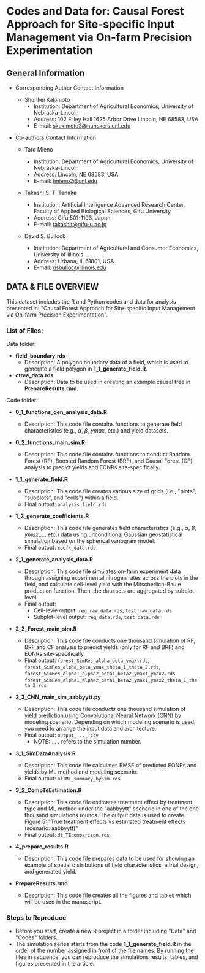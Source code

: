 # **Codes and Data for: Causal Forest Approach for Site-specific Input Management via On-farm Precision Experimentation**

## General Information
+ Corresponding Author Contact Information
	* Shunkei Kakimoto
		- Institution: Department of Agricultural Economics, University of Nebraska-Lincoln
		- Address: 102 Filley Hall 1625 Arbor Drive Lincoln, NE 68583, USA 
		- E-mail: skakimoto3@hunskers.unl.edu

+ Co-authors Contact Information
	* Taro Mieno
		- Institution: Department of Agricultural Economics, University of Nebraska-Lincoln
		- Address: Lincoln, NE 68583, USA
		- E-mail: tmieno2@unl.edu
	
	* Takashi S. T. Tanaka
		- Institution: Artificial Intelligence Advanced Research Center, Faculty of Applied Biological Sciences, Gifu University
		- Address: Gifu 501-1193, Japan
		- E-mail: takashit@gifu-u.ac.jp
	
	* David S. Bullock
		- Institution: Department of Agricultural and Consumer Economics, University of Illinois
		- Address: Urbana, IL 61801, USA
		- E-mail: dsbulloc@illinois.edu


## DATA & FILE OVERVIEW

This dataset includes the R and Python codes and data for analysis presented in: "Causal Forest Approach for Site-specific Input Management via On-farm Precision Experimentation". 

### List of Files:
Data folder:
+ **field_boundary.rds**
	* Description: A polygon boundary data of a field, which is used to generate a field polygon in **1\_1\_generate\_field.R**. 
+ **ctree_data.rds**
	* Description: Data to be used in creating an example causal tree in **PrepareResults.rmd**.

Code folder:
+ **0\_1\_functions\_gen\_analysis\_data.R**
	* Description: This code file contains functions to generate field characteristics (e.g., *α*, *β*, *ymax*, etc.) and yield datasets.

+ **0\_2\_functions\_main\_sim.R**
	* Description: This code file contains functions to conduct Random Forest (RF), Boosted Random Forest (BRF), and Causal Forest (CF) analysis to predict yields and EONRs site-specifically.

+ **1\_1\_generate_field.R**
	* Description: This code file creates various size of grids (i.e., "plots", "subplots", and "cells") within a field.
	* Final output: `analysis_field.rds`

+ **1\_2\_generate\_coefficients.R**
	* Description: This code file generates field characteristics (e.g., *α*, *β*, *ymax*,..., etc.) data using unconditional Gaussian geostatistical simulation based on the spherical variogram model.
	* Final output: `coef\_data.rds`

+ **2\_1\_generate\_analysis\_data.R**
	* Description: This code file simulates on-farm experiment data through assigning experimental nitrogen rates across the plots in the field, and calculate cell-level yield with the Mitscherlich-Baule production function. Then, the data sets are aggregated by subplot-level. 
	* Final output: 
		- Cell-levle output: `reg_raw_data.rds`, `test_raw_data.rds`
		- Subplot-level output: `reg_data.rds`, `test_data.rds`

+ **2\_2\_Forest\_main\_sim.R**
	* Description: This code file conducts one thousand simulation of RF, BRF and CF analysis to predict yields (only for RF and BRF) and EONRs site-specifically. 
	* Final output: `forest_SimRes_alpha_beta_ymax.rds`, `forest_SimRes_alpha_beta_ymax_theta_1_theta_2.rds`, `forest_SimRes_alpha1_alpha2_beta1_beta2_ymax1_ymax2.rds`, `forest_SimRes_alpha1_alpha2_beta1_beta2_ymax1_ymax2_theta_1_theta_2.rds`
		
+ **2\_3\_CNN\_main\_sim\_aabbyytt.py**	
	* Description: This code file conducts one thousand simulation of yield prediction using Convolutional Neural Network (CNN) by modeling scenario. Depending on which modeling scenario is used, you need to arrange the input data and architecture.
	* Final output: `output_..._.csv` 
		- NOTE: `...` refers to the simulation number. 

+ **3\_1\_SimDataAnalysis.R**
	* Description: This code file calculates RMSE of predicted EONRs and yields by ML method and modeling scenario. 
	* Final output: `allML_summary_bySim.rds`

+ **3\_2\_CompTeEstimation.R**
	* Description: This code file estimates treatment effect by treatment type and ML method under the "aabbyytt" scenario in one of the one thousand simulations rounds. The output data is used to create Figure 5: "True treatment effects vs estimated treatment effects (scenario: aabbyytt)"
	* Final output: `dt_TEcomparison.rds`

+ **4\_prepare\_results.R**
	* Description: This code file prepares data to be used for showing an example of spatial distributions of field characteristics, a trial design, and generated yield. 

+ **PrepareResults.rmd**
	* Description: This code file creates all the figures and tables which will be used in the manuscript. 


### Steps to Reproduce
+ Before you start, create a new R project in a folder including "Data" and "Codes" folders. 
+ The simulation series starts from the code **1\_1\_generate_field.R** in the order of the number assigned in front of the file names. By running the files in sequence, you can reproduce the simulations results, tables, and figures presented in the article.

